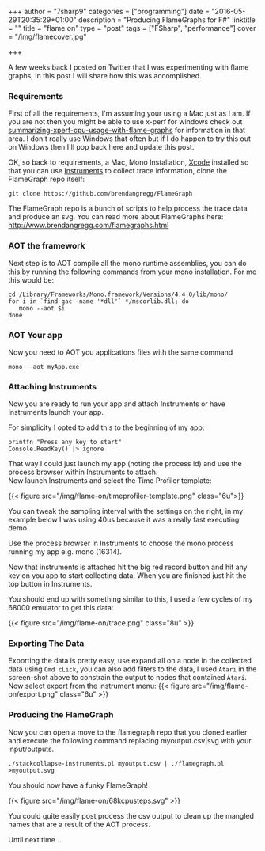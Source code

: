 +++
author = "7sharp9"
categories = ["programming"]
date = "2016-05-29T20:35:29+01:00"
description = "Producing FlameGraphs for F#"
linktitle = ""
title = "flame on"
type = "post"
tags = ["FSharp", "performance"]
cover = "/img/flamecover.jpg"

+++

A few weeks back I posted on Twitter that I was experimenting with flame graphs, In this post I will share how this was accomplished. 
<!--more-->

### Requirements
First of all the requirements, I'm assuming your using a Mac just as I am.  If you are not then you might be able to use x-perf for windows check out [summarizing-xperf-cpu-usage-with-flame-graphs][3] for information in that area.  I don't really use Windows that often but if I do happen to try this out on Windows then I'll pop back here and update this post.

OK, so back to requirements, a Mac, Mono Installation, [Xcode][2] installed so that you can use [Instruments][1] to collect trace information, clone the FlameGraph repo itself:

```
git clone https://github.com/brendangregg/FlameGraph
```

The FlameGraph repo is a bunch of scripts to help process the trace data and produce an svg.  You can read more about FlameGraphs here: http://www.brendangregg.com/flamegraphs.html

### AOT the framework

Next step is to AOT compile all the mono runtime assemblies, you can do this by running the following commands from your mono installation.  For me this would be:
```
cd /Library/Frameworks/Mono.framework/Versions/4.4.0/lib/mono/
for i in `find gac -name '*dll'` */mscorlib.dll; do
   mono --aot $i
done
```

### AOT Your app
Now you need to AOT you applications files with the same command
```
mono --aot myApp.exe
```

### Attaching Instruments
Now you are ready to run your app and attach Instruments or have Instruments launch your app.  

For simplicity I opted to add this to the beginning of my app:
```
printfn "Press any key to start"
Console.ReadKey() |> ignore
```

That way I could just launch my app (noting the process id) and use the process browser within Instruments to attach.  
Now launch Instruments and select the Time Profiler template:

{{< figure src="/img/flame-on/timeprofiler-template.png" class="6u">}}

You can tweak the sampling interval with the settings on the right, in my example below I was using 40us because it was a really fast executing demo.  

Use the process browser in Instruments to choose the mono process running my app e.g. mono (16314).    

Now that instruments is attached hit the big red record button and hit any key on you app to start collecting data.  When you are finished just hit the top button in Instruments.  

You should end up with something similar to this, I used a few cycles of my 68000 emulator to get this data:

{{< figure src="/img/flame-on/trace.png" class="8u" >}}

### Exporting The Data 
Exporting the data is pretty easy, use expand all on a node in the collected data using `Cmd cLick`, you can also add filters to the data, I used `Atari` in the screen-shot above to constrain the output to nodes that contained `Atari`.  Now select export from the instrument menu:
{{< figure src="/img/flame-on/export.png" class="6u" >}}


### Producing the FlameGraph
Now you can open a move to the flamegraph repo that you cloned earlier and execute the following command replacing myoutput.csv|svg with your input/outputs.  

```
./stackcollapse-instruments.pl myoutput.csv | ./flamegraph.pl >myoutput.svg
```

You should now have a funky FlameGraph!

{{< figure src="/img/flame-on/68kcpusteps.svg" >}}

You could quite easily post process the csv output to clean up the mangled names that are a result of the AOT process.

Until next time ...

[1]:https://developer.apple.com/library/tvos/documentation/DeveloperTools/Conceptual/InstrumentsUserGuide/#//apple_ref/doc/uid/TP40004652-CH3-SW1
[2]:https://developer.apple.com/xcode/
[3]: https://randomascii.wordpress.com/2013/03/26/summarizing-xperf-cpu-usage-with-flame-graphs/

